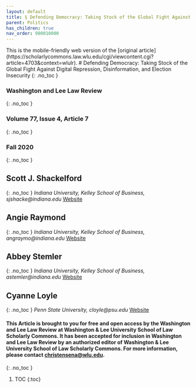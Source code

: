 ```yaml
---
layout: default
title: § Defending Democracy: Taking Stock of the Global Fight Against Digital Repression, Disinformation, and Election Insecurity  
parent: Politics 
has_children: true
nav_order: 980010000 
---
```

<style>
.dont-break-out {
  /* These are technically the same, but use both */
  overflow-wrap: break-word;
  word-wrap: break-word;

  -ms-word-break: break-all;
  /* This is the dangerous one in WebKit, as it breaks things wherever */
  word-break: break-all;
  /* Instead use this non-standard one: */
  word-break: break-word;
}
</style>

<div class="dont-break-out" markdown="1">
This is the mobile-friendly web version of the [original article](https://scholarlycommons.law.wlu.edu/cgi/viewcontent.cgi?article=4703&context=wlulr).
# Defending Democracy: Taking Stock of the Global Fight Against Digital Repression, Disinformation, and Election Insecurity 
{: .no_toc }

### Washington and Lee Law Review
{: .no_toc }
### Volume 77, Issue 4, Article 7  
{: .no_toc }

### Fall 2020
{: .no_toc }

## Scott J. Shackelford  
{: .no_toc }
_Indiana University, Kelley School of Business, sjshacke@indiana.edu_
[Website](https://kelley.iu.edu/faculty-research/faculty-directory/profile.html?id=SJSHACKE)
## Angie Raymond
{: .no_toc }
_Indiana University, Kelley School of Business, angraymo@indiana.edu_
[Website](https://kelley.iu.edu/faculty-research/faculty-directory/profile.html?id=ANGRAYMO)

## Abbey Stemler
{: .no_toc }
_Indiana University, Kelley School of Business, astemler@indiana.edu_
[Website](https://cyber.harvard.edu/people/abbey-stemler)

## Cyanne Loyle
{: .no_toc }
_Penn State University, cloyle@psu.edu_ 
[Website](https://www.cyanneloyle.com/)

#### This Article is brought to you for free and open access by the Washington and Lee Law Review at Washington & Lee University School of Law Scholarly Commons. It has been accepted for inclusion in Washington and Lee Law Review by an authorized editor of Washington & Lee University School of Law Scholarly Commons. For more information, please contact christensena@wlu.edu. 
{: .no_toc }  

1. TOC
{:toc}



</div>
